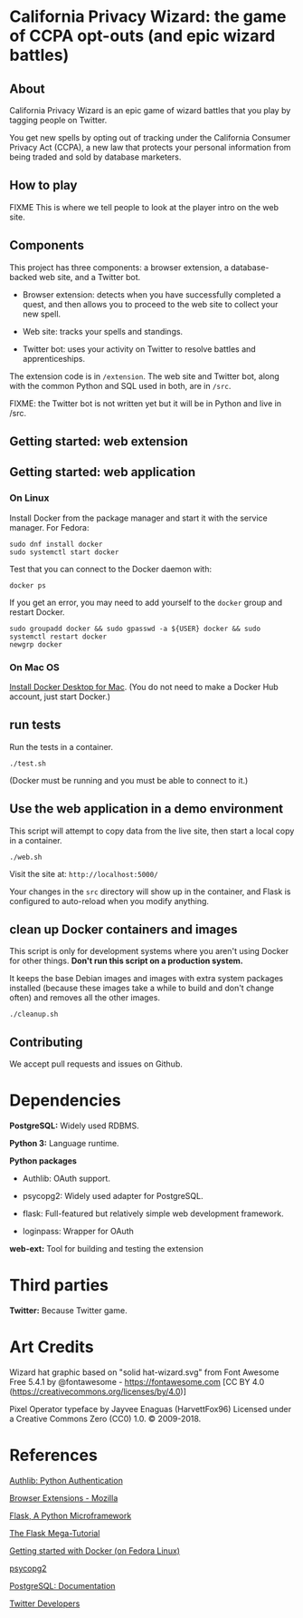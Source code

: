 # California Privacy Wizard: the game of CCPA opt-outs (and epic wizard battles)


## About

California Privacy Wizard is an epic game of wizard
battles that you play by tagging people on Twitter.

You get new spells by opting out of tracking under
the California Consumer Privacy Act (CCPA), a new law
that protects your personal information from being
traded and sold by database marketers.


## How to play

FIXME This is where we tell people to look at the
player intro on the web site.


## Components

This project has three components: a browser
extension, a database-backed web site, and a Twitter
bot.

 * Browser extension: detects when you have
   successfully completed a quest, and then allows you to
   proceed to the web site to collect your new spell.

 * Web site: tracks your spells and standings.

 * Twitter bot: uses your activity on Twitter to resolve
   battles and apprenticeships.

The extension code is in `/extension`.  The web site
and Twitter bot, along with the common Python and
SQL used in both, are in `/src`.

FIXME: the Twitter bot is not written yet but it will
be in Python and live in /src.

## Getting started: web extension


## Getting started: web application

### On Linux

Install Docker from the package manager and start it
with the service manager.  For Fedora:

```
sudo dnf install docker
sudo systemctl start docker
```

Test that you can connect to the Docker daemon with:

```
docker ps
```

If you get an error, you may need to add yourself to
the `docker` group and restart Docker.

```
sudo groupadd docker && sudo gpasswd -a ${USER} docker && sudo systemctl restart docker
newgrp docker
```


### On Mac OS

[Install Docker Desktop for Mac](https://docs.docker.com/docker-for-mac/install/).
(You do not need to make a Docker Hub account, just start Docker.)


## run tests

Run the tests in a container.

	./test.sh

(Docker must be running and you must be able to connect to it.)


## Use the web application in a demo environment

This script will attempt to copy data from the live
site, then start a local copy in a container.

	./web.sh

Visit the site at: `http://localhost:5000/`

Your changes in the `src` directory will show up in
the container, and Flask is configured to auto-reload
when you modify anything.


## clean up Docker containers and images

This script is only for development systems where you
aren't using Docker for other things.  **Don't run this
script on a production system.**

It keeps the base Debian images and images with extra
system packages installed (because these images take
a while to build and don't change often) and removes
all the other images.

	./cleanup.sh


## Contributing

We accept pull requests and issues on Github.


# Dependencies

**PostgreSQL:** Widely used RDBMS.

**Python 3:** Language runtime.

**Python packages**

 * Authlib: OAuth support.

 * psycopg2: Widely used adapter for PostgreSQL.

 * flask: Full-featured but relatively simple web development framework.

 * loginpass: Wrapper for OAuth

**web-ext:** Tool for building and testing the extension


# Third parties

**Twitter:** Because Twitter game.


# Art Credits

Wizard hat graphic based on "solid hat-wizard.svg"
from Font Awesome Free 5.4.1 by @fontawesome - https://fontawesome.com
[CC BY 4.0 (https://creativecommons.org/licenses/by/4.0)]

Pixel Operator typeface by Jayvee Enaguas (HarvettFox96)
Licensed under a Creative Commons Zero (CC0) 1.0. © 2009-2018.


# References

[Authlib: Python Authentication](https://docs.authlib.org/en/latest/index.html)

[Browser Extensions - Mozilla](https://developer.mozilla.org/en-US/docs/Mozilla/Add-ons/WebExtensions)

[Flask, A Python Microframework](http://flask.pocoo.org/)

[The Flask Mega-Tutorial](https://blog.miguelgrinberg.com/post/the-flask-mega-tutorial-part-i-hello-world)

[Getting started with Docker (on Fedora Linux)](https://developer.fedoraproject.org/tools/docker/docker-installation.html)

[psycopg2](https://pypi.org/project/psycopg2/)

[PostgreSQL: Documentation](https://www.postgresql.org/docs/)

[Twitter Developers](https://developer.twitter.com/en/docs) 

